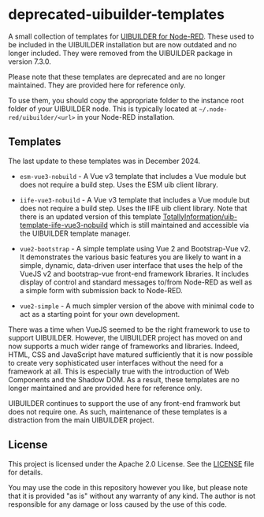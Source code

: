 # deprecated-uibuilder-templates

A small collection of templates for [UIBUILDER for Node-RED](https://github.com/TotallyInformation). These used to be included in the UIBUILDER installation but are now outdated and no longer included. They were removed from the UIBUILDER package in version 7.3.0.

Please note that these templates are deprecated and are no longer maintained. They are provided here for reference only.

To use them, you should copy the appropriate folder to the instance root folder of your UIBUILDER node. This is typically located at `~/.node-red/uibuilder/<url>` in your Node-RED installation.

## Templates

The last update to these templates was in December 2024.

* `esm-vue3-nobuild` - A Vue v3 template that includes a Vue module but does not require a build step. Uses the ESM uib client library.

* `iife-vue3-nobuild` - A Vue v3 template that includes a Vue module but does not require a build step. Uses the IIFE uib client library. Note that there is an updated version of this template [TotallyInformation/uib-template-iife-vue3-nobuild](https://github.com/TotallyInformation/uib-template-iife-vue3-nobuild) which is still maintained and accessible via the UIBUILDER template manager.

* `vue2-bootstrap` - A simple template using Vue 2 and Bootstrap-Vue v2. It demonstrates the various basic features you are likely to want in a simple, dynamic, data-driven user interface that uses the help of the VueJS v2 and bootstrap-vue front-end framework libraries. It includes display of control and standard messages to/from Node-RED as well as a simple form with submission back to Node-RED.

* `vue2-simple` - A much simpler version of the above with minimal code to act as a starting point for your own development.

There was a time when VueJS seemed to be the right framework to use to support UIBUILDER. However, the UIBUILDER project has moved on and now supports a much wider range of frameworks and libraries. Indeed, HTML, CSS and JavaScript have matured sufficiently that it is now possible to create very sophisticated user interfaces without the need for a framework at all. This is especially true with the introduction of Web Components and the Shadow DOM. As a result, these templates are no longer maintained and are provided here for reference only.

UIBUILDER continues to support the use of any front-end framwork but does not require one. As such, maintenance of these templates is a distraction from the main UIBUILDER project.

## License

This project is licensed under the Apache 2.0 License. See the [LICENSE](LICENSE) file for details.

You may use the code in this repository however you like, but please note that it is provided "as is" without any warranty of any kind. The author is not responsible for any damage or loss caused by the use of this code.
